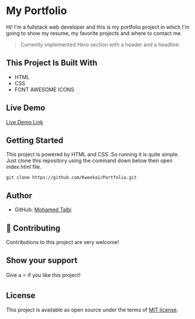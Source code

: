 # My Portfolio

Hi! I'm a fullstack web developer and this is my portfolio project in which I'm going to show my resume, my favorite projects and where to contact me.

> Currently implemented Hero section with a header and a headline.


## This Project Is Built With

- HTML
- CSS
- FONT AWESOME ICONS

## Live Demo

[Live Demo Link](https://kweeka1.github.io/Portfolio/)

## Getting Started

This project is powered by HTML and CSS. So running it is quite simple. Just clone this repository using the command down below then open index.html file.

```
git clone https://github.com/Kweeka1/Portfolio.git
```

## Author

- GitHub: [Mohamed Talbi](https://github.com/Kweeka1)

## 🤝 Contributing

Contributions to this project are very welcome!

## Show your support

Give a ⭐️ if you like this project!

## License

This project is available as open source under the terms of [MIT license](https://choosealicense.com/licenses/mit/).
